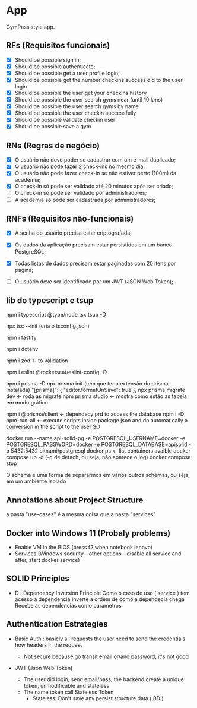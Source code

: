 # App

GymPass style app.

## RFs (Requisitos funcionais)

- [X] Should be possible sign in;
- [X] Should be possible authenticate;
- [X] Should be possible get a user profile login;
- [X] Should be possible get the number checkins success did to the user login
- [X] Should be possible the user get your checkins history
- [X] Should be possible the user search gyms near (until 10 kms)
- [X] Should be possible the user search gyms by name
- [X] Should be possible the user checkin successfully
- [X] Should be possible validate checkin user
- [X] Should be possible save a gym

## RNs (Regras de negócio)

- [X] O usuário não deve poder se cadastrar com um e-mail duplicado;
- [X] O usuário não pode fazer 2 check-ins no mesmo dia;
- [X] O usuário não pode fazer check-in se não estiver perto (100m) da academia;
- [X] O check-in só pode ser validado até 20 minutos após ser criado;
- [ ] O check-in só pode ser validado por administradores;
- [ ] A academia só pode ser cadastrada por administradores;

## RNFs (Requisitos não-funcionais)

- [X] A senha do usuário precisa estar criptografada;
- [X] Os dados da aplicação precisam estar persistidos em um banco PostgreSQL;
- [X] Todas listas de dados precisam estar paginadas com 20 itens por página;
- [ ] O usuário deve ser identificado por um JWT (JSON Web Token);



## lib do typescript e tsup
npm i typescript @type/node tsx tsup -D

npx tsc --init   (cria o tsconfig.json)

npm i fastify

npm i dotenv

npm i zod    <- to validation

npm i eslint @rocketseat/eslint-config -D

npm i prisma -D
npx prisma init (tem que ter a extensão do prisma instalada)
     "[prisma]": {
      "editor.formatOnSave": true
    },
npx prisma migrate dev <- roda as migrate
npm prisma studio <- mostra como estão as tabela em modo gráfico

npm i @prisma/client <- dependecy prd to access the database
npm i -D npm-run-all <- execute scripts inside package.json and do automatically a conversion in the script to the user SO

docker run --name api-solid-pg -e POSTGRESQL_USERNAME=docker -e POSTGRESQL_PASSWORD=docker -e POSTGRESQL_DATABASE=apisolid -p 5432:5432 bitnami/postgresql
docker ps <- list containers avaible
docker compose up -d  (-d de detach, ou seja, não aparece o log)
docker compose stop

O schema é uma forma de separarmos em vários outros schemas, ou seja, em um ambiente isolado

## Annotations about Project Structure
a pasta "use-cases" é a mesma coisa que a pasta "services"


## Docker into Windows 11 (Probaly problems)
- Enable VM in the BIOS (press f2 when notebook lenovo)
- Services (Windows security - other options - disable all service and after, start docker service)

## SOLID Principles
- D : Dependency Inversion Principle
    Como o caso de uso ( service ) tem acesso a dependencia
    Inverte a ordem de como a dependecia chega
    Recebe as dependencias como parametros


## Authentication Estrategies
- Basic Auth : basicly all requests the user need to send the credentials how headers in the request
  - Not secure because go transit email or/and  password, it's not good

- JWT (Json Web Token)
  - The user did login, send email/pass, the backend create a unique token, unmodificable and stateless
  - The name token call Stateless Token
    - Stateless: Don't save any persist structure data ( BD )
